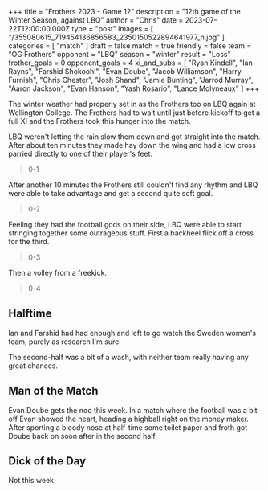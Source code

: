 +++
title = "Frothers 2023 - Game 12"
description = "12th game of the Winter Season, against LBQ"
author = "Chris"
date = 2023-07-22T12:00:00.000Z
type = "post"
images = [ "/355080615_719454136856583_2350150522894641977_n.jpg" ]
categories = [ "match" ]
draft = false
match = true
friendly = false
team = "OG Frothers"
opponent = "LBQ"
season = "winter"
result = "Loss"
frother_goals = 0
opponent_goals = 4
xi_and_subs = [
  "Ryan Kindell",
  "Ian Rayns",
  "Farshid Shokoohi",
  "Evan Doube",
  "Jacob Williamson",
  "Harry Furnish",
  "Chris Chester",
  "Josh Shand",
  "Jamie Bunting",
  "Jarrod Murray",
  "Aaron Jackson",
  "Evan Hanson",
  "Yash Rosario",
  "Lance Molyneaux"
]
+++

The winter weather had properly set in as the Frothers too on LBQ again at Wellington College. The Frothers had to wait until just before kickoff to get a full XI and the Frothers took this hunger into the match.

LBQ weren't letting the rain slow them down and got straight into the match. After about ten minutes they made hay down the wing and had a low cross parried directly to one of their player's feet.

> 0-1

After another 10 minutes the Frothers still couldn't find any rhythm and LBQ were able to take advantage and get a second quite soft goal.

> 0-2

Feeling they had the football gods on their side, LBQ were able to start stringing together some outrageous stuff. First a backheel flick off a cross for the third.

> 0-3

Then a volley from a freekick.

> 0-4

## Halftime

Ian and  Farshid had had enough and left to go watch the Sweden women's team, purely as research I'm sure.

The second-half was a bit of a wash, with neither team really having any great chances.

## Man of the Match

Evan Doube gets the nod this week. In a match where the football was a bit off Evan showed the heart, heading a highball right on the money maker. After sporting a bloody nose at half-time some toilet paper and froth got Doube back on soon after in the second half.

## Dick of the Day

Not this week
